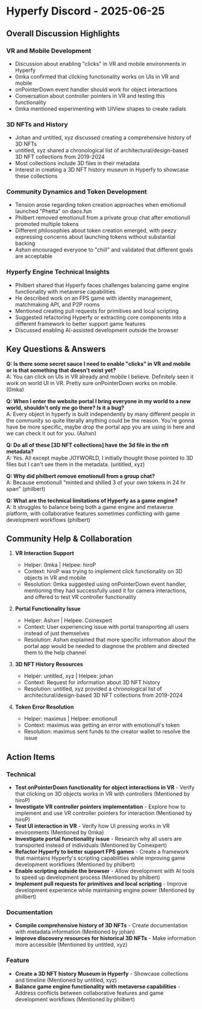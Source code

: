 # Hyperfy Discord - 2025-06-25

## Overall Discussion Highlights

### VR and Mobile Development
- Discussion about enabling "clicks" in VR and mobile environments in Hyperfy
- 0mka confirmed that clicking functionality works on UIs in VR and mobile
- onPointerDown event handler should work for object interactions
- Conversation about controller pointers in VR and testing this functionality
- 0mka mentioned experimenting with UIView shapes to create radials

### 3D NFTs and History
- Johan and untitled, xyz discussed creating a comprehensive history of 3D NFTs
- untitled, xyz shared a chronological list of architectural/design-based 3D NFT collections from 2019-2024
- Most collections include 3D files in their metadata
- Interest in creating a 3D NFT history museum in Hyperfy to showcase these collections

### Community Dynamics and Token Development
- Tension arose regarding token creation approaches when emotionull launched "Phetta" on daos.fun
- Philbert removed emotionull from a private group chat after emotionull promoted multiple tokens
- Different philosophies about token creation emerged, with peezy expressing concerns about launching tokens without substantial backing
- Ashxn encouraged everyone to "chill" and validated that different goals are acceptable

### Hyperfy Engine Technical Insights
- Philbert shared that Hyperfy faces challenges balancing game engine functionality with metaverse capabilities
- He described work on an FPS game with identity management, matchmaking API, and P2P rooms
- Mentioned creating pull requests for primitives and local scripting
- Suggested refactoring Hyperfy or extracting core components into a different framework to better support game features
- Discussed enabling AI-assisted development outside the browser

## Key Questions & Answers

**Q: Is there some secret sauce I need to enable "clicks" in VR and mobile or is that something that doesn't exist yet?**  
A: You can click on UIs in VR already and mobile I believe. Definitely seen it work on world UI in VR. Pretty sure onPointerDown works on mobile. (0mka)

**Q: When I enter the website portal I bring everyone in my world to a new world, shouldn't only me go there? Is it a bug?**  
A: Every object in hyperfy is built independently by many different people in the community so quite literally anything could be the reason. You're gonna have be more specific, maybe drop the portal app you are using in here and we can check it out for you. (Ashxn)

**Q: Do all of these [3D NFT collections] have the 3d file in the nft metadata?**  
A: Yes. All except maybe JOYWORLD, I initially thought those pointed to 3D files but I can't see them in the metadata. (untitled, xyz)

**Q: Why did philbert remove emotionull from a group chat?**  
A: Because emotionull "minted and shilled 3 of your own tokens in 24 hr span" (philbert)

**Q: What are the technical limitations of Hyperfy as a game engine?**  
A: It struggles to balance being both a game engine and metaverse platform, with collaborative features sometimes conflicting with game development workflows (philbert)

## Community Help & Collaboration

1. **VR Interaction Support**
   - Helper: 0mka | Helpee: hiroP
   - Context: hiroP was trying to implement click functionality on 3D objects in VR and mobile
   - Resolution: 0mka suggested using onPointerDown event handler, mentioning they had successfully used it for camera interactions, and offered to test VR controller functionality

2. **Portal Functionality Issue**
   - Helper: Ashxn | Helpee: Coinexpert
   - Context: User experiencing issue with portal transporting all users instead of just themselves
   - Resolution: Ashxn explained that more specific information about the portal app would be needed to diagnose the problem and directed them to the help channel

3. **3D NFT History Resources**
   - Helper: untitled, xyz | Helpee: johan
   - Context: Request for information about 3D NFT history
   - Resolution: untitled, xyz provided a chronological list of architectural/design-based 3D NFT collections from 2019-2024

4. **Token Error Resolution**
   - Helper: maximus | Helpee: emotionull
   - Context: maximus was getting an error with emotionull's token
   - Resolution: maximus sent funds to the creator wallet to resolve the issue

## Action Items

### Technical
- **Test onPointerDown functionality for object interactions in VR** - Verify that clicking on 3D objects works in VR with controllers (Mentioned by hiroP)
- **Investigate VR controller pointers implementation** - Explore how to implement and use VR controller pointers for interaction (Mentioned by hiroP)
- **Test UI interaction in VR** - Verify how UI pressing works in VR environments (Mentioned by 0mka)
- **Investigate portal functionality issue** - Research why all users are transported instead of individuals (Mentioned by Coinexpert)
- **Refactor Hyperfy to better support FPS games** - Create a framework that maintains Hyperfy's scripting capabilities while improving game development workflows (Mentioned by philbert)
- **Enable scripting outside the browser** - Allow development with AI tools to speed up development process (Mentioned by philbert)
- **Implement pull requests for primitives and local scripting** - Improve development experience while maintaining engine power (Mentioned by philbert)

### Documentation
- **Compile comprehensive history of 3D NFTs** - Create documentation with metadata information (Mentioned by johan)
- **Improve discovery resources for historical 3D NFTs** - Make information more accessible (Mentioned by untitled, xyz)

### Feature
- **Create a 3D NFT history Museum in Hyperfy** - Showcase collections and timeline (Mentioned by untitled, xyz)
- **Balance game engine functionality with metaverse capabilities** - Address conflicts between collaborative features and game development workflows (Mentioned by philbert)